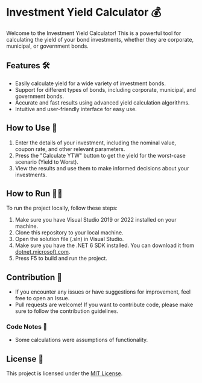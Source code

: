 # Investment Yield Calculator  💰

Welcome to the Investment Yield Calculator! This is a powerful tool for calculating the yield of your bond investments, whether they are corporate, municipal, or government bonds.

## Features  🛠️

- Easily calculate yield for a wide variety of investment bonds.
- Support for different types of bonds, including corporate, municipal, and government bonds.
- Accurate and fast results using advanced yield calculation algorithms.
- Intuitive and user-friendly interface for easy use.

## How to Use 📝

1. Enter the details of your investment, including the nominal value, coupon rate, and other relevant parameters.
2. Press the "Calculate YTW" button to get the yield for the worst-case scenario (Yield to Worst).
3. View the results and use them to make informed decisions about your investments.

## How to Run 🏃‍♂️

To run the project locally, follow these steps:

1. Make sure you have Visual Studio 2019 or 2022 installed on your machine.
2. Clone this repository to your local machine.
3. Open the solution file (.sln) in Visual Studio.
4. Make sure you have the .NET 6 SDK installed. You can download it from [dotnet.microsoft.com](https://dotnet.microsoft.com/download/dotnet/6.0).
5. Press F5 to build and run the project.

## Contribution 🤝

- If you encounter any issues or have suggestions for improvement, feel free to open an Issue.
- Pull requests are welcome! If you want to contribute code, please make sure to follow the contribution guidelines.
  
### Code Notes 📝

- Some calculations were assumptions of functionality.


## License 📜

This project is licensed under the [MIT License](LICENSE).





